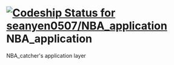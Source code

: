 [ ![Codeship Status for seanyen0507/NBA_application](https://codeship.com/projects/cd325140-629f-0132-dd06-4e545b297600/status?branch=master)](https://codeship.com/projects/52106)
NBA_application
===============

NBA_catcher's application layer
